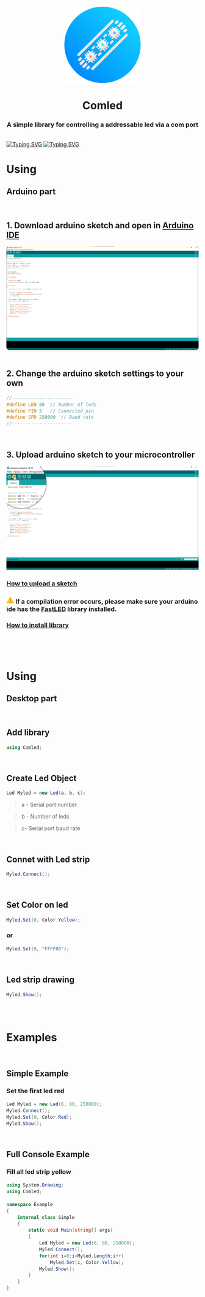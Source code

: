 <p align="center"><a href="https://github.com/yakcom/Comled/releases"><img  width="200" src="https://github.com/yakcom/Comled/blob/master/.github/Ico.png"/></a></p>
<h1 align="center">Comled</h1>
<h3 align="center">A simple library for controlling a addressable led via a com port</h3><br>
<a href="https://www.nuget.org/packages/Comled"><img src="https://readme-typing-svg.herokuapp.com?font=Fira+Code&size=25&pause=100000&duration=3000&color=4392E7&center=true&vCenter=true&width=1000&lines=Download+NuGet+Release" alt="Typing SVG" /></a>
<a href="https://minhaskamal.github.io/DownGit/#/home?url=https://github.com/yakcom/Comled/blob/master/Arduino/Arduino.ino"><img src="https://readme-typing-svg.herokuapp.com?font=Fira+Code&size=25&pause=100000&duration=3000&color=00979c&center=true&vCenter=true&width=1000&lines=Download+Arduino+Sketch" alt="Typing SVG" /></a>

# Using
## Arduino part
<br><h2>1. Download arduino sketch and open in <a href="https://www.arduino.cc/en/software">Arduino IDE</a></h2>
<img src="https://github.com/yakcom/Comled/blob/master/.github/ArduinoLoad.png" /><br><br>
<h2>2. Сhange the arduino sketch settings to your own</h2>

```c++
//----------------------
#define LEN 80  // Number of leds
#define PIN 5   // Connected pin
#define SPD 250000  // Baud rate
//----------------------
```
<br><h2>3. Upload arduino sketch to your microcontroller </h2>
<img src="https://github.com/yakcom/Comled/blob/master/.github/Upload.png" />
<h3><a href="https://create.arduino.cc/projecthub/yeshvanth_muniraj/getting-started-with-arduino-bcb879">How to upload a sketch</a></h3>
<h3><img width="20" src="https://github.com/yakcom/Comled/blob/master/.github/Warning.png" /> If a compilation error occurs, please make sure your arduino ide has the <a href="https://github.com/FastLED/FastLED">FastLED</a> library installed.</h3>
<h3><a href="https://docs.arduino.cc/software/ide-v1/tutorials/installing-libraries">How to install library</a></h3><br><br><br>

# Using
## Desktop part
<br>

## Add library
```c#
using Comled;
```
<br>

## Create Led Object
```c#
Led Myled = new Led(a, b, c);
```
> a - Serial port number

> b - Number of leds

> c- Serial port baud rate
<br>

## Connet with Led strip
```c#
Myled.Connect();
```
<br>

## Set Color on led
```c#
Myled.Set(0, Color.Yellow);
```
### or
```c#
Myled.Set(0, "FFFF00");
```
<br>

## Led strip drawing
```c#
Myled.Show();
```
<br><br>

# Examples
<br>

## Simple Example
### Set the first led red
```c#
Led Myled = new Led(6, 80, 250000);
Myled.Connect();
Myled.Set(0, Color.Red);
Myled.Show();
```
<br>

## Full Console Example
### Fill all led strip yellow
```c#
using System.Drawing;
using Comled;

namespace Example
{
    internal class Simple
    {
        static void Main(string[] args)
        {
            Led Myled = new Led(6, 80, 250000);
            Myled.Connect();
            for(int i=0;i<Myled.Length;i++)
                Myled.Set(i, Color.Yellow);
            Myled.Show();
        }
    }
}
```
